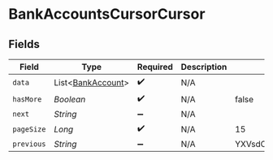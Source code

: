 # BankAccountsCursorCursor


## Fields

| Field                                                   | Type                                                    | Required                                                | Description                                             | Example                                                 |
| ------------------------------------------------------- | ------------------------------------------------------- | ------------------------------------------------------- | ------------------------------------------------------- | ------------------------------------------------------- |
| `data`                                                  | List<[BankAccount](../../models/shared/BankAccount.md)> | :heavy_check_mark:                                      | N/A                                                     |                                                         |
| `hasMore`                                               | *Boolean*                                               | :heavy_check_mark:                                      | N/A                                                     | false                                                   |
| `next`                                                  | *String*                                                | :heavy_minus_sign:                                      | N/A                                                     |                                                         |
| `pageSize`                                              | *Long*                                                  | :heavy_check_mark:                                      | N/A                                                     | 15                                                      |
| `previous`                                              | *String*                                                | :heavy_minus_sign:                                      | N/A                                                     | YXVsdCBhbmQgYSBtYXhpbXVtIG1heF9yZXN1bHRzLol=            |